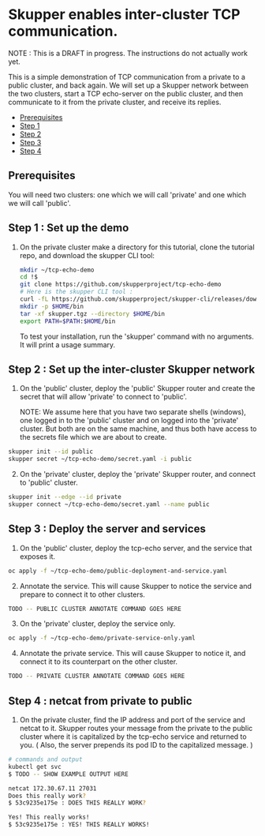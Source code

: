# Skupper enables inter-cluster TCP communication.

NOTE : This is a DRAFT in progress. The instructions do not actually work yet.

This is a simple demonstration of TCP communication from a private to a public cluster, and back again. We will set up a Skupper network between the two clusters, start a TCP echo-server on the public cluster, and then communicate to it from the private cluster, and receive its replies.

* [Prerequisites](#prerequisites)
* [Step 1](#step-1-set-up-the-demo)
* [Step 2](#step-2-set-up-the-inter-cluster-skupper-network)
* [Step 3](#step-3-deploy-the-server-and-services)
* [Step 4](#step-4-netcat-from-private-to-public)

## Prerequisites

You will need two clusters: one which we will call 'private' and one which we will call 'public'.

## Step 1 : Set up the demo

1. On the private cluster make a directory for this tutorial, clone the tutorial repo, and download the skupper CLI tool:

   ```bash
   mkdir ~/tcp-echo-demo
   cd !$
   git clone https://github.com/skupperproject/tcp-echo-demo
   # Here is the skupper CLI tool :
   curl -fL https://github.com/skupperproject/skupper-cli/releases/download/dummy3/linux.tgz -o skupper.tgz
   mkdir -p $HOME/bin
   tar -xf skupper.tgz --directory $HOME/bin
   export PATH=$PATH:$HOME/bin
   ```

   To test your installation, run the 'skupper' command with no arguments. It will print a usage summary.


## Step 2 : Set up the inter-cluster Skupper network

1. On the 'public' cluster, deploy the 'public' Skupper router and create the secret that will allow 'private' to connect to 'public'.

   NOTE: We assume here that you have two separate shells (windows), one logged in to the 'public' cluster and on logged into the 'private' cluster. But both are on the same machine, and thus both have access to the secrets file which we are about to create.

  ```bash
  skupper init --id public
  skupper secret ~/tcp-echo-demo/secret.yaml -i public
   ```

2. On the 'private' cluster, deploy the 'private' Skupper router, and connect to 'public' cluster.

  ```bash
  skupper init --edge --id private
  skupper connect ~/tcp-echo-demo/secret.yaml --name public
   ```


## Step 3 : Deploy the server and services

1. On the 'public' cluster, deploy the tcp-echo server, and the service that exposes it.

  ```bash
  oc apply -f ~/tcp-echo-demo/public-deployment-and-service.yaml
   ```

2. Annotate the service. This will cause Skupper to notice the service and prepare to connect it to other clusters.

  ```bash
  TODO -- PUBLIC CLUSTER ANNOTATE COMMAND GOES HERE
  ```

3. On the 'private' cluster, deploy the service only.

  ```bash
  oc apply -f ~/tcp-echo-demo/private-service-only.yaml
  ```

4. Annotate the private service. This will cause Skupper to notice it, and connect it to its counterpart on the other cluster.

  ```bash
  TODO -- PRIVATE CLUSTER ANNOTATE COMMAND GOES HERE
  ```

## Step 4 : netcat from private to public

1. On the private cluster, find the IP address and port of the service and netcat to it. Skupper routes your message from the private to the public cluster where it is capitalized by the tcp-echo service and returned to you. ( Also, the server prepends its pod ID to the capitalized message. )

  ```bash
  # commands and output
  kubectl get svc
  $ TODO -- SHOW EXAMPLE OUTPUT HERE

  netcat 172.30.67.11 27031
  Does this really work?
  $ 53c9235e175e : DOES THIS REALLY WORK?

  Yes! This really works!
  $ 53c9235e175e : YES! THIS REALLY WORKS!
  ```


